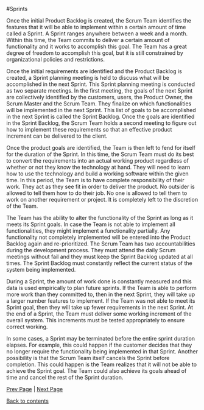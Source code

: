 #Sprints

Once the initial Product Backlog is created, the Scrum Team identifies the features that it will be able to implement within a certain amount of time called a Sprint. A Sprint ranges anywhere between a week and a month. Within this time, the Team commits to deliver a certain amount of functionality and it works to accomplish this goal. The Team has a great degree of freedom to accomplish this goal, but it is still constrained by organizational policies and restrictions.

Once the initial requirements are identified and the Product Backlog is created, a Sprint planning meeting is held to discuss what will be accomplished in the next Sprint. This Sprint planning meeting is conducted as two separate meetings. In the first meeting, the goals of the next Sprint are collectively identified by the customers, users, the Product Owner, the Scrum Master and the Scrum Team. They finalize on which functionalities will be implemented in the next Sprint. This list of goals to be accomplished in the next Sprint is called the Sprint Backlog. Once the goals are identified in the Sprint Backlog, the Scrum Team holds a second meeting to figure out how to implement these requirements so that an effective product increment can be delivered to the client.

Once the product goals are identified, the Team is then left to fend for itself for the duration of the Sprint. In this time, the Scrum Team must do its best to convert the requirements into an actual working product regardless of whether or not they know the technology at hand. They will need to learn how to use the technology and build a working software within the given time. In this period, the Team is to have complete responsibility of their work. They act as they see fit in order to deliver the product. No outsider is allowed to tell them how to do their job. No one is allowed to tell them to work on another requirement or project. It is completely left to the discretion of the Team.

The Team has the ability to alter the functionality of the Sprint as long as it meets its Sprint goals. In case the Team is not able to implement all functionalities, they might implement a functionality partially. Any functionality not completely implemented will be entered into the Product Backlog again and re-prioritized. The Scrum Team has two accountabilities during the development process. They must attend the daily Scrum meetings without fail and they must keep the Sprint Backlog updated at all times. The Sprint Backlog must constantly reflect the current status of the system being implemented.

During a Sprint, the amount of work done is constantly measured and this data is used empirically to plan future sprints. If the Team is able to perform more work than they committed to, then in the next Sprint, they will take up a larger number features to implement. If the Team was not able to meet its Sprint goal, then they will take up fewer requirements in the next Sprint. At the end of a Sprint, the Team must deliver some working increment of the overall system. This increments must be tested appropriately to ensure correct working.

In some cases, a Sprint may be terminated before the entire sprint duration elapses. For example, this could happen if the customer decides that they no longer require the functionality being implemented in that Sprint. Another possibility is that the Scrum Team itself cancels the Sprint before completion. This could happen is the Team realizes that it will not be able to achieve the Sprint goal. The Team could also achieve its goals ahead of time and cancel the rest of the Sprint duration.

[Prev Page](https://github.com/Krithika-Balan2290/Scrum/blob/master/Scrm_mtng.md) | [Next Page](https://github.com/Krithika-Balan2290/Scrum/blob/master/scrum%20artifact.md)

 [Back to contents](https://github.com/Krithika-Balan2290/Scrum/blob/master/Index.md)
